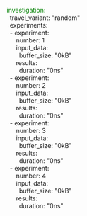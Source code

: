 <span style="color: green;">investigation:</span>  
&ensp;travel_variant: "random"  
&ensp;experiments:  
&ensp;- experiment:  
&ensp;&ensp;&ensp;number: 1  
&ensp;&ensp;&ensp;input_data:  
&ensp;&ensp;&ensp;&ensp;buffer_size: "0kB"  
&ensp;&ensp;&ensp;results:  
&ensp;&ensp;&ensp;&ensp;duration: "0ns"  
&ensp;- experiment:  
&ensp;&ensp;&ensp;number: 2  
&ensp;&ensp;&ensp;input_data:  
&ensp;&ensp;&ensp;&ensp;buffer_size: "0kB"  
&ensp;&ensp;&ensp;results:  
&ensp;&ensp;&ensp;&ensp;duration: "0ns"  
&ensp;- experiment:  
&ensp;&ensp;&ensp;number: 3  
&ensp;&ensp;&ensp;input_data:  
&ensp;&ensp;&ensp;&ensp;buffer_size: "0kB"  
&ensp;&ensp;&ensp;results:  
&ensp;&ensp;&ensp;&ensp;duration: "0ns"  
&ensp;- experiment:  
&ensp;&ensp;&ensp;number: 4  
&ensp;&ensp;&ensp;input_data:  
&ensp;&ensp;&ensp;&ensp;buffer_size: "0kB"  
&ensp;&ensp;&ensp;results:  
&ensp;&ensp;&ensp;&ensp;duration: "0ns"  
  
